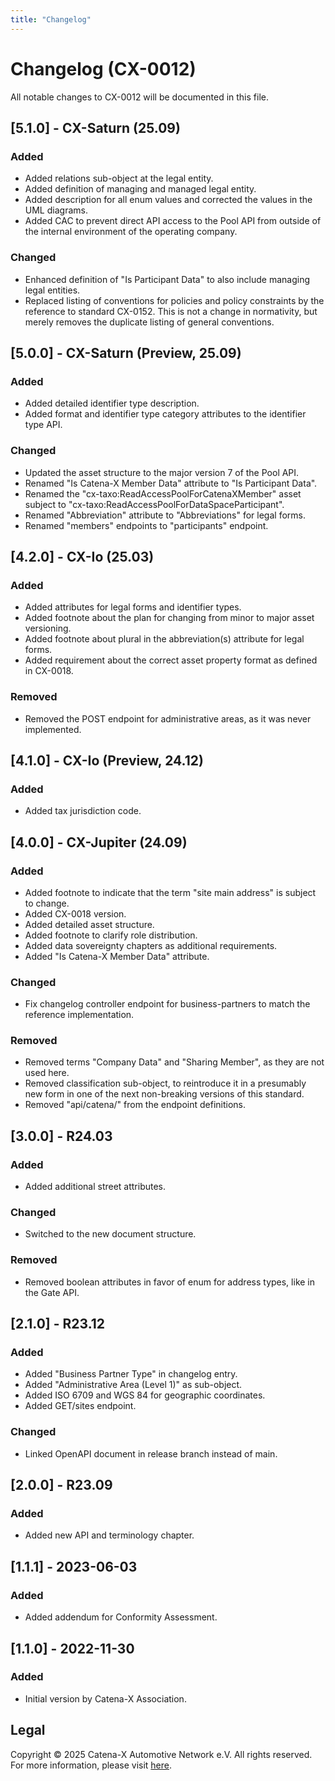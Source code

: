 ```yaml
---
title: "Changelog"
---
```


# Changelog (CX-0012)

All notable changes to CX-0012 will be documented in this file.

## [5.1.0] - CX-Saturn (25.09)

### Added

- Added relations sub-object at the legal entity.
- Added definition of managing and managed legal entity.
- Added description for all enum values and corrected the values in the UML diagrams.
- Added CAC to prevent direct API access to the Pool API from outside of the internal environment of the operating company.

### Changed

- Enhanced definition of "Is Participant Data" to also include managing legal entities.
- Replaced listing of conventions for policies and policy constraints by the reference to standard CX-0152. This is not a change in normativity, but merely removes the duplicate listing of general conventions.  

## [5.0.0] - CX-Saturn (Preview, 25.09)

### Added

- Added detailed identifier type description.
- Added format and identifier type category attributes to the identifier type API.

### Changed

- Updated the asset structure to the major version 7 of the Pool API.
- Renamed "Is Catena-X Member Data" attribute to "Is Participant Data".
- Renamed the "cx-taxo:ReadAccessPoolForCatenaXMember" asset subject to "cx-taxo:ReadAccessPoolForDataSpaceParticipant".
- Renamed "Abbreviation" attribute to "Abbreviations" for legal forms.
- Renamed "members" endpoints to "participants" endpoint.

## [4.2.0] - CX-Io (25.03)

### Added

- Added attributes for legal forms and identifier types.
- Added footnote about the plan for changing from minor to major asset versioning.
- Added footnote about plural in the abbreviation(s) attribute for legal forms.
- Added requirement about the correct asset property format as defined in CX-0018.

### Removed

- Removed the POST endpoint for administrative areas, as it was never implemented.

## [4.1.0] - CX-Io (Preview, 24.12)

### Added

- Added tax jurisdiction code.

## [4.0.0] - CX-Jupiter (24.09)

### Added

- Added footnote to indicate that the term "site main address" is subject to change.
- Added CX-0018 version.
- Added detailed asset structure.
- Added footnote to clarify role distribution.
- Added data sovereignty chapters as additional requirements.
- Added "Is Catena-X Member Data" attribute.

### Changed

- Fix changelog controller endpoint for business-partners to match the reference implementation.

### Removed

- Removed terms "Company Data" and "Sharing Member", as they are not used here.
- Removed classification sub-object, to reintroduce it in a presumably new form in one of the next non-breaking versions of this standard.
- Removed "api/catena/" from the endpoint definitions.

## [3.0.0] - R24.03

### Added

- Added additional street attributes.

### Changed

- Switched to the new document structure.

### Removed

- Removed boolean attributes in favor of enum for address types, like in the Gate API.

## [2.1.0] - R23.12

### Added

- Added "Business Partner Type" in changelog entry.
- Added "Administrative Area (Level 1)" as sub-object.
- Added ISO 6709 and WGS 84 for geographic coordinates.
- Added GET/sites endpoint.

### Changed

- Linked OpenAPI document in release branch instead of main.

## [2.0.0] - R23.09

### Added

- Added new API and terminology chapter.

## [1.1.1] - 2023-06-03

### Added

- Added addendum for Conformity Assessment.

## [1.1.0] - 2022-11-30

### Added

- Initial version by Catena-X Association.

## Legal

Copyright © 2025 Catena-X Automotive Network e.V. All rights reserved. For more information, please visit [here](/copyright).
